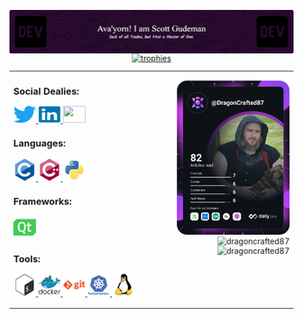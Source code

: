 <p>
    <a href="https://leviarista.github.io/github-profile-header-generator/">
        <img
            align="left"
            src="./header.png"
        />
    </a>
</p>

<p align="center">
    <a href="https://github.com/ryo-ma/github-profile-trophy">
        <img
            src="https://github-profile-trophy.vercel.app/?username=dragoncrafted87&theme=dracula&margin-w=15&margin-h=15&rank=-C,-B"
            alt="trophies"
        />
    </a>
</p>

<table><tr><td valign="top" width="50%">

<h3>Social Dealies:</h3>
<p>
    <a href="https://twitter.com/dragoncrafted87">
        <img
            src="https://raw.githubusercontent.com/devicons/devicon/master/icons/twitter/twitter-original.svg"
            height="30"
            width="40"
        />
    </a>
    <a href="https://linkedin.com/in/scott-gudeman">
        <img
            src="https://raw.githubusercontent.com/devicons/devicon/master/icons/linkedin/linkedin-original.svg"
            height="30"
            width="40"
        />
    </a>
    <a href="https://stackoverflow.com/users/6027454">
        <img
            src="https://raw.githubusercontent.com/StackExchange/Stacks-Icons/production/src/Icon/LogoGlyph.svg"
            height="30"
            width="40"
        />
    </a>
</p>

<h3>Languages:</h3>
<p>
    <a href="https://www.cprogramming.com/">
        <img
            src="https://raw.githubusercontent.com/devicons/devicon/master/icons/c/c-original.svg"
            alt="c"
            width="40"
            height="40"
        />
    </a>
    <a href="https://www.cplusplus.com/">
        <img
            src="https://raw.githubusercontent.com/devicons/devicon/master/icons/cplusplus/cplusplus-original.svg"
            alt="cplusplus"
            width="40"
            height="40"
        />
    </a>
    <a href="https://www.python.org">
        <img
            src="https://raw.githubusercontent.com/devicons/devicon/master/icons/python/python-original.svg"
            alt="python"
            width="40"
            height="40"
        />
    </a>
</p>

<h3>Frameworks:</h3>
<p>
    <a href="https://www.qt.io/">
        <img
            src="https://raw.githubusercontent.com/devicons/devicon/master/icons/qt/qt-original.svg"
            alt="qt"
            width="40"
            height="40"
        />
    </a>
</p>

<h3>Tools:</h3>
<p>
    <a href="https://www.gnu.org/software/bash/">
        <img
            src="https://raw.githubusercontent.com/devicons/devicon/master/icons/bash/bash-original.svg"
            alt="bash"
            width="40"
            height="40"
        />
    </a>
    <a href="https://www.docker.com/">
        <img
            src="https://raw.githubusercontent.com/devicons/devicon/master/icons/docker/docker-original-wordmark.svg"
            alt="docker"
            width="40"
            height="40"
        />
    </a>
    <a href="https://git-scm.com/">
        <img
            src="https://raw.githubusercontent.com/devicons/devicon/master/icons/git/git-plain-wordmark.svg"
            alt="git"
            width="40"
            height="40"
        />
    </a>
    <a href="https://kubernetes.io">
        <img
            src="https://raw.githubusercontent.com/devicons/devicon/master/icons/kubernetes/kubernetes-plain-wordmark.svg"
            alt="kubernetes"
            width="40"
            height="40"
        />
    </a>
    <a href="https://www.linux.org/">
        <img
            src="https://raw.githubusercontent.com/devicons/devicon/master/icons/linux/linux-original.svg"
            alt="linux"
            width="40"
            height="40"
        />
    </a>
</p>

</td><td valign="top" width="50%">
<p align="right">
    <a href="https://app.daily.dev/DailyDevTips">
        <img
            src="./devcard.svg"
            width="200"
            alt="Dev Card"
        />
    </a>
    <img
        src="https://github-readme-stats.vercel.app/api/top-langs?username=dragoncrafted87&show_icons=true&locale=en&layout=compact&hide=lua&langs_count=8&theme=dracula"
        alt="dragoncrafted87"
    />
    <img
        src="https://github-readme-stats.vercel.app/api?username=dragoncrafted87&show_icons=true&locale=en&theme=dracula&custom_title=Github%20Stats&count_private=true"
        alt="dragoncrafted87"
    />
</p>

</td></tr></table>
